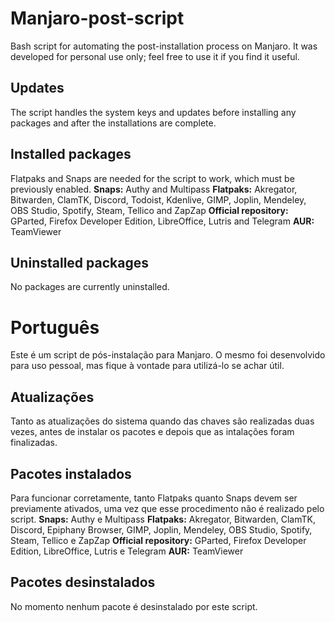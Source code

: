 # Manjaro-post-script
Bash script for automating the post-installation process on Manjaro. It was developed for personal use only; feel free to use it if you find it useful.

## Updates
The script handles the system keys and updates before installing any packages and after the installations are complete.

## Installed packages
Flatpaks and Snaps are needed for the script to work, which must be previously enabled.
**Snaps:** Authy and Multipass
**Flatpaks:** Akregator, Bitwarden, ClamTK, Discord, Todoist, Kdenlive, GIMP, Joplin, Mendeley, OBS Studio, Spotify, Steam, Tellico and ZapZap
**Official repository:** GParted, Firefox Developer Edition, LibreOffice, Lutris and Telegram
**AUR:** TeamViewer

## Uninstalled packages
No packages are currently uninstalled.

# Português
Este é um script de pós-instalação para Manjaro. O mesmo foi desenvolvido para uso pessoal, mas fique à vontade para utilizá-lo se achar útil.

## Atualizações
Tanto as atualizações do sistema quando das chaves são realizadas duas vezes, antes de instalar os pacotes e depois que as intalações foram finalizadas.

## Pacotes instalados
Para funcionar corretamente, tanto Flatpaks quanto Snaps devem ser previamente ativados, uma vez que esse procedimento não é realizado pelo script.
**Snaps:** Authy e Multipass
**Flatpaks:** Akregator, Bitwarden, ClamTK, Discord, Epiphany Browser, GIMP, Joplin, Mendeley, OBS Studio, Spotify, Steam, Tellico e ZapZap
**Official repository:** GParted, Firefox Developer Edition, LibreOffice, Lutris e Telegram
**AUR:** TeamViewer

## Pacotes desinstalados
No momento nenhum pacote é desinstalado por este script.
